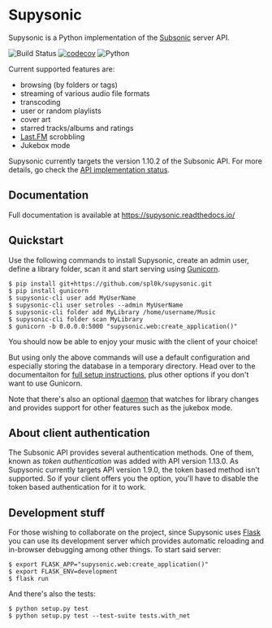 # Supysonic

Supysonic is a Python implementation of the [Subsonic][] server API.

![Build Status](https://github.com/spl0k/supysonic/workflows/Tests/badge.svg)
[![codecov](https://codecov.io/gh/spl0k/supysonic/branch/master/graph/badge.svg)](https://codecov.io/gh/spl0k/supysonic)
![Python](https://img.shields.io/badge/python-3.5--3.9-blue.svg)

Current supported features are:
* browsing (by folders or tags)
* streaming of various audio file formats
* transcoding
* user or random playlists
* cover art
* starred tracks/albums and ratings
* [Last.FM][lastfm] scrobbling
* Jukebox mode

Supysonic currently targets the version 1.10.2 of the Subsonic API. For more
details, go check the [API implementation status][docs-api].

[subsonic]: http://www.subsonic.org/
[lastfm]: https://www.last.fm/
[docs-api]: https://supysonic.readthedocs.io/en/latest/api.html

## Documentation

Full documentation is available at https://supysonic.readthedocs.io/

## Quickstart

Use the following commands to install Supysonic, create an admin user, define a
library folder, scan it and start serving using [Gunicorn][].

    $ pip install git+https://github.com/spl0k/supysonic.git
    $ pip install gunicorn
    $ supysonic-cli user add MyUserName
    $ supysonic-cli user setroles --admin MyUserName
    $ supysonic-cli folder add MyLibrary /home/username/Music
    $ supysonic-cli folder scan MyLibrary
    $ gunicorn -b 0.0.0.0:5000 "supysonic.web:create_application()"

You should now be able to enjoy your music with the client of your choice!

But using only the above commands will use a default configuration and
especially storing the database in a temporary directory. Head over to the
documentaiton for [full setup instructions][docs-setup], plus other options if
you don't want to use Gunicorn.

Note that there's also an optional [daemon][docs-daemon] that watches for
library changes and provides support for other features such as the
jukebox mode.

[gunicorn]: https://gunicorn.org/
[docs-setup]: https://supysonic.readthedocs.io/en/latest/setup/index.html
[docs-daemon]: https://supysonic.readthedocs.io/en/latest/setup/daemon.html

## About client authentication

The Subsonic API provides several authentication methods. One of them, known as
_token authentication_ was added with API version 1.13.0. As Supysonic currently
targets API version 1.9.0, the token based method isn't supported. So if your
client offers you the option, you'll have to disable the token based
authentication for it to work.

## Development stuff

For those wishing to collaborate on the project, since Supysonic uses [Flask][]
you can use its development server which provides automatic reloading and
in-browser debugging among other things. To start said server:

    $ export FLASK_APP="supysonic.web:create_application()"
    $ export FLASK_ENV=development
    $ flask run

And there's also the tests:

    $ python setup.py test
    $ python setup.py test --test-suite tests.with_net

[flask]: https://flask.palletsprojects.com/